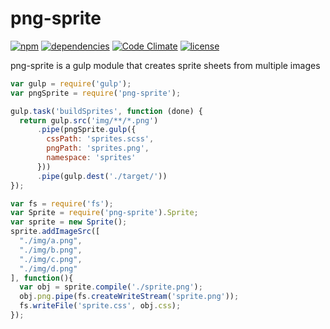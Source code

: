 png-sprite
==========
[![npm](https://img.shields.io/npm/v/png-sprite.svg?style=flat-square)](https://www.npmjs.com/package/png-sprite)
[![dependencies](https://img.shields.io/david/Coveo/png-sprite.svg?style=flat-square)](https://david-dm.org/Coveo/png-sprite)
[![Code Climate](https://img.shields.io/codeclimate/github/Coveo/png-sprite.svg?style=flat-square)](https://codeclimate.com/github/Coveo/png-sprite)
[![license](http://img.shields.io/badge/license-MIT-blue.svg?style=flat-square)](https://github.com/Coveo/png-sprite/blob/master/LICENSE)

png-sprite is a gulp module that creates sprite sheets from multiple images

```js
var gulp = require('gulp');
var pngSprite = require('png-sprite');

gulp.task('buildSprites', function (done) {
  return gulp.src('img/**/*.png')
      .pipe(pngSprite.gulp({
        cssPath: 'sprites.scss',
        pngPath: 'sprites.png',
        namespace: 'sprites'
      }))
      .pipe(gulp.dest('./target/'))
});
```
```js
var fs = require('fs');
var Sprite = require('png-sprite').Sprite;
var sprite = new Sprite();
sprite.addImageSrc([
  "./img/a.png",
  "./img/b.png",
  "./img/c.png",
  "./img/d.png"
], function(){
  var obj = sprite.compile('./sprite.png');
  obj.png.pipe(fs.createWriteStream('sprite.png'));
  fs.writeFile('sprite.css', obj.css);
});
```
